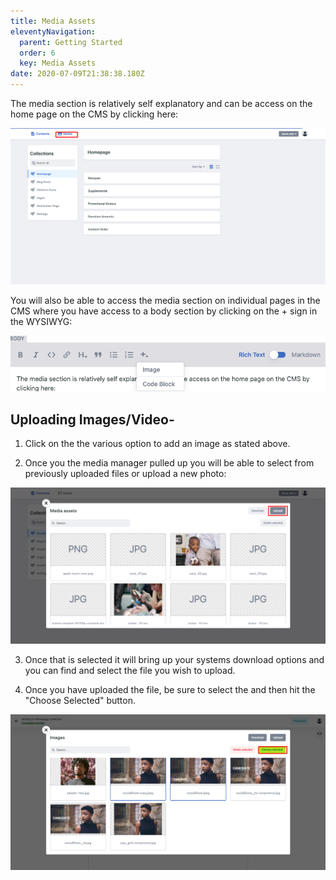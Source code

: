 ```yaml
---
title: Media Assets
eleventyNavigation:
  parent: Getting Started
  order: 6
  key: Media Assets
date: 2020-07-09T21:38:38.180Z
---
```

The media section is relatively self explanatory and can be access on the home page on the CMS by clicking here: 

![](/img/uploads/content_manager-6-.png)

You will also be able to access the media section on individual pages in the CMS where you have access to a body section by clicking on the + sign in the WYSIWYG: 

![](/img/uploads/screen-shot-2020-07-17-at-2.25.31-pm.png)

## Uploading Images/Video-

1. Click on the the various option to add an image as stated above.

2. Once you the media manager pulled up you will be able to select from previously uploaded files or upload a new photo:

![](/img/uploads/content_manager-7-.png)

 3. Once that is selected it will bring up your systems download options and you can find and select the file you wish to upload.

4. Once you have uploaded the file, be sure to select the and then hit the "Choose Selected" button.

![](/img/uploads/content_manager-8-.png)